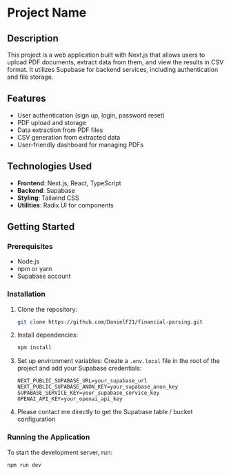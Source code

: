 # Project Name

## Description  
This project is a web application built with Next.js that allows users to upload PDF documents, extract data from them, and view the results in CSV format. It utilizes Supabase for backend services, including authentication and file storage.

## Features
- User authentication (sign up, login, password reset)
- PDF upload and storage
- Data extraction from PDF files
- CSV generation from extracted data
- User-friendly dashboard for managing PDFs

## Technologies Used
- **Frontend**: Next.js, React, TypeScript
- **Backend**: Supabase
- **Styling**: Tailwind CSS
- **Utilities**: Radix UI for components

## Getting Started

### Prerequisites
- Node.js
- npm or yarn
- Supabase account

### Installation
1. Clone the repository:
   ```bash
   git clone https://github.com/DanielF21/financial-parsing.git
   ```

2. Install dependencies:
   ```bash
   npm install
   ```

3. Set up environment variables:
   Create a `.env.local` file in the root of the project and add your Supabase credentials:
   ```plaintext
   NEXT_PUBLIC_SUPABASE_URL=your_supabase_url
   NEXT_PUBLIC_SUPABASE_ANON_KEY=your_supabase_anon_key
   SUPABASE_SERVICE_KEY=your_supabase_service_key
   OPENAI_API_KEY=your_openai_api_key
   ```

4. Please contact me directly to get the Supabase table / bucket configuration


### Running the Application
To start the development server, run:
```bash
npm run dev
```

